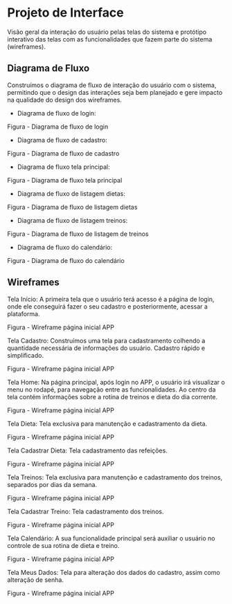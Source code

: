 
# Projeto de Interface

Visão geral da interação do usuário pelas telas do sistema e protótipo interativo das telas com as funcionalidades que fazem parte do sistema (wireframes).


## Diagrama de Fluxo

Construímos o diagrama de fluxo de interação do usuário com o sistema, permitindo que o design das interações seja bem planejado e gere impacto na qualidade do design dos wireframes.

- Diagrama de fluxo de login:

Figura - Diagrama de fluxo de login


- Diagrama de fluxo de cadastro:

Figura  - Diagrama de fluxo de cadastro


- Diagrama de fluxo tela principal:

Figura  - Diagrama de fluxo tela principal
- Diagrama de fluxo de listagem dietas:

Figura  - Diagrama de fluxo de listagem dietas


- Diagrama de fluxo de listagem treinos:

Figura  - Diagrama de fluxo de listagem de treinos


- Diagrama de fluxo do calendário:

Figura  - Diagrama de fluxo do calendário



## Wireframes
Tela Início:
A primeira tela que o usuário terá acesso é a página de login, onde ele conseguirá fazer o seu cadastro e posteriormente, acessar a plataforma.


Figura  - Wireframe página inicial APP


Tela Cadastro:
	Construímos uma tela para cadastramento colhendo a quantidade necessária de informações do usuário. Cadastro rápido e simplificado.


Figura  - Wireframe página inicial APP


Tela Home:
	Na página principal, após login no APP, o usuário irá visualizar o menu no rodapé, para navegação entre as funcionalidades.
	Ao centro da tela contém informações sobre a rotina de treinos e dieta do dia corrente.

Figura  - Wireframe página inicial APP



Tela Dieta:
	Tela exclusiva para manutenção e cadastramento da dieta.

Figura  - Wireframe página inicial APP


Tela Cadastrar Dieta:
	Tela cadastramento das refeições.

Figura  - Wireframe página inicial APP


Tela Treinos:
Tela exclusiva para manutenção e cadastramento dos treinos, separados por dias da semana.

Figura  - Wireframe página inicial APP


Tela Cadastrar Treino:
Tela cadastramento dos treinos.

Figura  - Wireframe página inicial APP


Tela Calendário:
	A sua funcionalidade principal será auxiliar o usuário no controle de sua rotina de dieta e treino.

Figura  - Wireframe página inicial APP


Tela Meus Dados:
	Tela para alteração dos dados do cadastro, assim como alteração de senha.

Figura  - Wireframe página inicial APP
